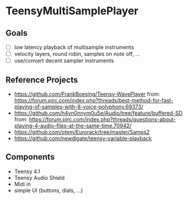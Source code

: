 # TeensyMultiSamplePlayer

## Goals
- [ ] low latency playback of multisample instruments
- [ ] velocity layers, round robin, samples on note off, ...
- [ ] use/convert decent sampler instruments

## Reference Projects
- https://github.com/FrankBoesing/Teensy-WavePlayer from: https://forum.pjrc.com/index.php?threads/best-method-for-fast-playing-of-samples-with-8-voice-polyphony.69373/
- https://github.com/h4yn0nnym0u5e/Audio/tree/feature/buffered-SD from: https://forum.pjrc.com/index.php?threads/questions-about-playing-4-audio-files-at-the-same-time.70942/
- https://github.com/otem/Eurorack/tree/master/Samps2
- https://github.com/newdigate/teensy-variable-playback

## Components
- Teensy 4.1
- Teensy Audio Shield
- Midi in
- simple UI (buttons, dials, ...)
